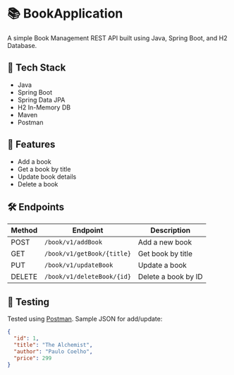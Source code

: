 # 📚 BookApplication

A simple Book Management REST API built using Java, Spring Boot, and H2 Database.

## 🔧 Tech Stack
- Java
- Spring Boot
- Spring Data JPA
- H2 In-Memory DB
- Maven
- Postman

## 🚀 Features
- Add a book
- Get a book by title
- Update book details
- Delete a book

## 🛠️ Endpoints

| Method | Endpoint               | Description         |
|--------|------------------------|---------------------|
| POST   | `/book/v1/addBook`     | Add a new book      |
| GET    | `/book/v1/getBook/{title}` | Get book by title   |
| PUT    | `/book/v1/updateBook`  | Update a book       |
| DELETE | `/book/v1/deleteBook/{id}` | Delete a book by ID |

## 🧪 Testing
Tested using [Postman](https://www.postman.com/). Sample JSON for add/update:

```json
{
  "id": 1,
  "title": "The Alchemist",
  "author": "Paulo Coelho",
  "price": 299
}
